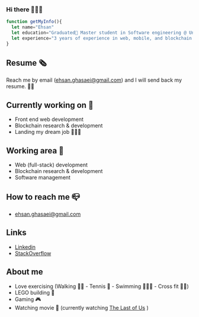 ### Hi there 👋🏻🏓

```JavaScript
function getMyInfo(){
  let name="Ehsan"
  let education="Graduated🥳 Master student in Software engineering @ University of Victoria"
  let experience="3 years of experience in web, mobile, and blockchain development".
}
```

## Resume 🗞️
Reach me by email (ehsan.ghasaei@gmail.com) and I will send back my resume. 👋🏻

## Currently working on 👔
- Front end web development 
- Blockchain research & development
- Landing my dream job 👨🏻‍💼

## Working area 🛞
- Web (full-stack) development
- Blockchain research & development
- Software management 

## How to reach me 📪
- ehsan.ghasaei@gmail.com

## Links
- [Linkedin](https://www.linkedin.com/in/ehsanghasaei/)
- [StackOverflow](https://stackoverflow.com/users/13002861/ehsan-ghasaei)

## About me
- Love exercising (Walking 🚶🏻 - Tennis 🎾 - Swimming 🏊🏻‍♂️ - Cross fit 🏋🏻)
- LEGO building 🧱
- Gaming 🎮
- Watching movie 🍿 (currently watching [The Last of Us](https://www.imdb.com/title/tt3581920/) )
